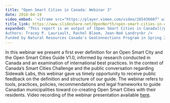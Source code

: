```yaml
---
title: "Open Smart Cities in Canada: Webinar 3"
date: 2018-04-19
video_embed: '<iframe src="https://player.vimeo.com/video/265436607" width="640" height="400" frameborder="0" webkitallowfullscreen mozallowfullscreen allowfullscreen></iframe>'
title_link: https://www.slideshare.net/0penNorth/open-smart-cities-in-canada-webinar-3-english
expanded: "This report is an output of [Open Smart Cities in Canada](/publications/#open-smart-cities-guide), a one-year collaborative research project.<br />
Authors: Tracey P. Lauriault, Rachel Bloom, Jean-Noé Landry<br />
Funded by Natural Resources Canada's GeoConnections Program in Spring 2018"
---
```

In this webinar we present a first ever definition for an Open Smart City and the Open Smart Cities Guide V1.0, informed by research conducted in Canada and an examination of international best practices. In the context of Canada’s Smart Cities Challenge and the public conversation regarding Sidewalk Labs, this webinar gave us timely opportunity to receive public feedback on the definition and structure of our guide. The webinar refers to tools, practices, policies, recommendations and legal frameworks to guide Canadian municipalities toward co-creating Open Smart Cities with their residents. Video recording of the webinar presentation available [here](https://vimeo.com/265436607).
